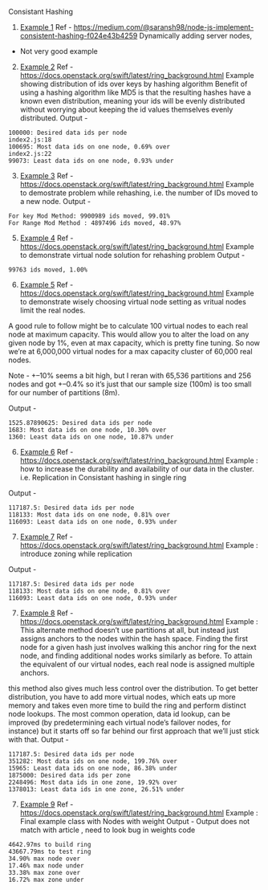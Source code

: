 Consistant Hashing

1. [Example 1](index1.js)
Ref - https://medium.com/@saransh98/node-js-implement-consistent-hashing-f024e43b4259
 Dynamically adding server nodes, 
 - Not very good example

2. [ Example 2](index2.js)
Ref - https://docs.openstack.org/swift/latest/ring_background.html
Example showing distribution of ids over keys by hashing algorithm
Benefit of using a hashing algorithm like MD5 is that the resulting hashes have a known even distribution, meaning your ids will be evenly distributed without worrying about keeping the id values themselves evenly distributed.
Output - 
```
100000: Desired data ids per node
index2.js:18
100695: Most data ids on one node, 0.69% over
index2.js:22
99073: Least data ids on one node, 0.93% under
```

3. [ Example 3](index3.js)
Ref - https://docs.openstack.org/swift/latest/ring_background.html
Example to demostrate problem while rehashing, i.e. the number of IDs moved to a new node.
Output - 
```
For key Mod Method: 9900989 ids moved, 99.01%
For Range Mod Method : 4897496 ids moved, 48.97%
```

5. [ Example 4](index4.js)
Ref - https://docs.openstack.org/swift/latest/ring_background.html
Example to demonstrate virtual node solution for rehashing problem
Output - 
```
99763 ids moved, 1.00%
```

6. [ Example 5](index5.js)
Ref - https://docs.openstack.org/swift/latest/ring_background.html
Example to demonstrate wisely choosing virtual node setting as vritual nodes limit the real nodes.

A good rule to follow might be to calculate 100 virtual nodes to each real node at maximum capacity. This would allow you to alter the load on any given node by 1%, even at max capacity, which is pretty fine tuning. So now we’re at 6,000,000 virtual nodes for a max capacity cluster of 60,000 real nodes.

Note -  +–10% seems a bit high, but I reran with 65,536 partitions and 256 nodes and got +–0.4% so it’s just that our sample size (100m) is too small for our number of partitions (8m). 

Output - 
```
1525.87890625: Desired data ids per node
1683: Most data ids on one node, 10.30% over
1360: Least data ids on one node, 10.87% under
```

6. [ Example 6](index6.js)
Ref - https://docs.openstack.org/swift/latest/ring_background.html
Example :  how to increase the durability and availability of our data in the cluster.
i.e. Replication in Consistant hashing in single ring

Output - 
```
117187.5: Desired data ids per node
118133: Most data ids on one node, 0.81% over
116093: Least data ids on one node, 0.93% under
```

7. [ Example 7](index7.js)
Ref - https://docs.openstack.org/swift/latest/ring_background.html
Example :  introduce zoning while replication

Output - 
```
117187.5: Desired data ids per node
118133: Most data ids on one node, 0.81% over
116093: Least data ids on one node, 0.93% under
```

7. [ Example 8](index8.js)
Ref - https://docs.openstack.org/swift/latest/ring_background.html
Example :  This alternate method doesn’t use partitions at all, but instead just assigns anchors to the nodes within the hash space. Finding the first node for a given hash just involves walking this anchor ring for the next node, and finding additional nodes works similarly as before. To attain the equivalent of our virtual nodes, each real node is assigned multiple anchors.

this method also gives much less control over the distribution. To get better distribution, you have to add more virtual nodes, which eats up more memory and takes even more time to build the ring and perform distinct node lookups. The most common operation, data id lookup, can be improved (by predetermining each virtual node’s failover nodes, for instance) but it starts off so far behind our first approach that we’ll just stick with that.
Output - 
```
117187.5: Desired data ids per node
351282: Most data ids on one node, 199.76% over
15965: Least data ids on one node, 86.38% under
1875000: Desired data ids per zone
2248496: Most data ids in one zone, 19.92% over
1378013: Least data ids in one zone, 26.51% under
```

7. [ Example 9](index9.js)
Ref - https://docs.openstack.org/swift/latest/ring_background.html
Example :  Final example class with Nodes with weight 
Output - Output does not match with article , need to look bug in weights code
```
4642.97ms to build ring
43667.79ms to test ring
34.90% max node over
17.46% max node under
33.38% max zone over
16.72% max zone under
```

